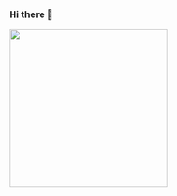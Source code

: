 ### Hi there 👋

<!--
**LiemChow/LiemChow** is a ✨ _special_ ✨ repository because its `README.md` (this file) appears on your GitHub profile.

Here are some ideas to get you started:

- 🔭 I’m currently working on ...
- 🌱 I’m currently learning ...
- 👯 I’m looking to collaborate on ...
- 🤔 I’m looking for help with ...
- 💬 Ask me about ...
- 📫 How to reach me: ...
- 😄 Pronouns: ...
- ⚡ Fun fact: ...
<img height="280em" src="https://leetcard.jacoblin.cool/liemchow?theme=light&font=Sura&ext=activity" />
-->

<p float="left">
<img height="280em" src="https://codeforces-readme-stats.vercel.app/api/card?username=alen_q"/>
</p>

